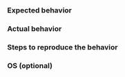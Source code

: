 ### Expected behavior

### Actual behavior

### Steps to reproduce the behavior

### OS (optional) 

